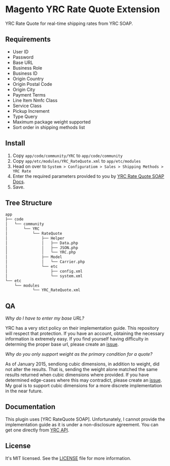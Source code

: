 Magento YRC Rate Quote Extension
==============================
YRC Rate Quote for real-time shipping rates from YRC SOAP.

Requirements
------------
- User ID
- Password
- Base URL
- Business Role
- Business ID
- Origin Country
- Origin Postal Code
- Origin City
- Payment Terms
- Line Item Nmfc Class
- Service Class
- Pickup Increment
- Type Query
- Maximum package weight supported 
- Sort order in shipping methods list

Install
-------
1. Copy `app/code/community/YRC` to `app/code/community`
2. Copy `app/etc/modules/YRC_RateQuote.xml` to `app/etc/modules`
3. Head on over to `System > Configuratiom > Sales > Shipping Methods > YRC Rate`
4. Enter the required parameters provided to you by [YRC Rate Quote SOAP Docs](http://yrc.com/api/).
5. Save.

Tree Structure
--------------
```bash
app
├── code
│   └── community
│       └── YRC
│           └── RateQuote
│               ├── Helper
│               │   ├── Data.php
│               │   ├── JSON.php
│               │   └── YRC.php
│               ├── Model
│               │   └── Carrier.php
│               └── etc
│                   ├── config.xml
│                   └── system.xml
└── etc
    └── modules
	        └── YRC_RateQuote.xml
```

QA
--
*Why do I have to enter my base URL?* 

YRC has a very stict policy on their implementation guide. This repository will
respect that protection. If you have an account, obtaining the necessary
information is extremely easy. If you find yourself having difficulty in
determing the proper base url, please create an [issue][github].

[github]: https://github.com/KLVTZ/Magento-YRC-RateQuote-Extension/issues

*Why do you only support weight as the primary condition for a quote?*

As of January 2015, sendiong cubic dimensions, in addition to weight, did not
alter the results. That is, sending the weight alone matched the same results
returned when cubic dimensions where provided. If you have determined edge-cases
where this may contradict, please create an [issue][github]. My goal is to
support cubic dimensions for a more discrete implementation in the near future. 

[github]: https://github.com/KLVTZ/Magento-YRC-RateQuote-Extension/issues

Documentation
-------------
This plugin uses [YRC RateQuote SOAP]. Unfortunately, I cannot provide the
implementation guide as it is under a non-disclosure agreement. You can get one
directly from [YRC API][api].

[api]: http://yrc.com/api/


License
-------
It's MIT licensed. See the [LICENSE][license] file for more information.

[license]: /LICENSE
